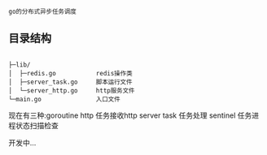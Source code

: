     go的分布式异步任务调度

## 目录结构

~~~

├─lib/              
│  ├─redis.go           redis操作类
│  ├─server_task.go     脚本运行文件
│  └─server_http.go     http服务文件
└─main.go               入口文件

~~~


现在有三种:goroutine
http        任务接收http server
task        任务处理
sentinel    任务进程状态扫描检查

开发中...

